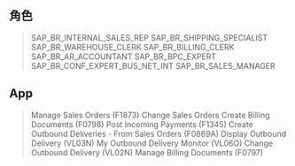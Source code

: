 ## 角色
> SAP_BR_INTERNAL_SALES_REP
> SAP_BR_SHIPPING_SPECIALIST
> SAP_BR_WAREHOUSE_CLERK
> SAP_BR_BILLING_CLERK
> SAP_BR_AR_ACCOUNTANT
> SAP_BR_BPC_EXPERT
> SAP_BR_CONF_EXPERT_BUS_NET_INT
> SAP_BR_SALES_MANAGER
## App
> Manage Sales Orders (F1873)
> Change Sales Orders
> Create Billing Documents (F0798)
> Post Incoming Payments (F1345)
> Create Outbound Deliveries - From Sales Orders (F0869A)
> Display Outbound Delivery (VL03N)
> My Outbound Delivery Monitor (VL06O)
> Change Outbound Delivery (VL02N)
> Manage Billing Documents (F0797)